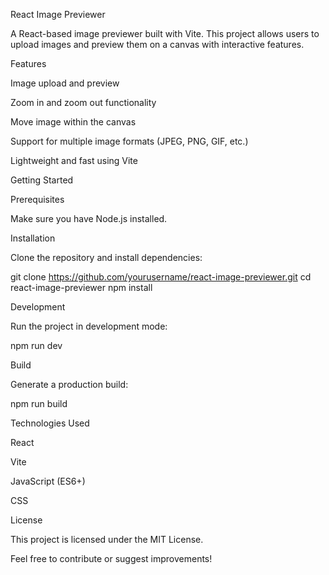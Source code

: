 React Image Previewer

A React-based image previewer built with Vite. This project allows users to upload images and preview them on a canvas with interactive features.

Features

Image upload and preview

Zoom in and zoom out functionality

Move image within the canvas

Support for multiple image formats (JPEG, PNG, GIF, etc.)

Lightweight and fast using Vite

Getting Started

Prerequisites

Make sure you have Node.js installed.

Installation

Clone the repository and install dependencies:

git clone https://github.com/yourusername/react-image-previewer.git
cd react-image-previewer
npm install

Development

Run the project in development mode:

npm run dev

Build

Generate a production build:

npm run build

Technologies Used

React

Vite

JavaScript (ES6+)

CSS

License

This project is licensed under the MIT License.

Feel free to contribute or suggest improvements!